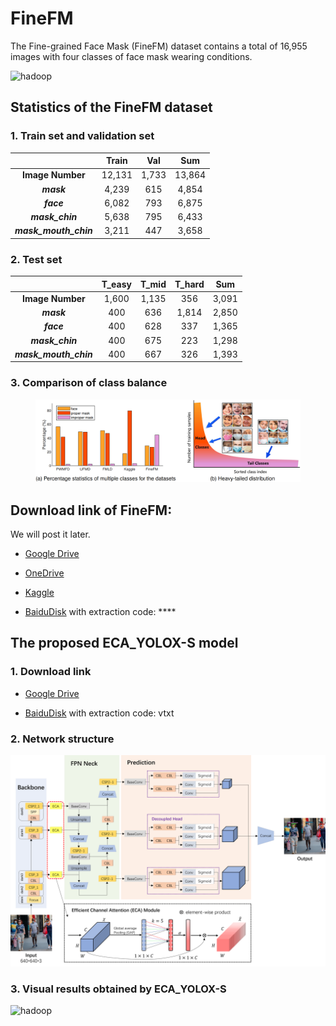 
# FineFM
The Fine-grained Face Mask (FineFM) dataset contains a total of 16,955 images with four classes of face mask wearing conditions. 

![hadoop](https://github.com/HongliXiao/FineFM/blob/main/thumbnail.png?raw=true)

## Statistics of the FineFM dataset
### 1. Train set and validation set
|  | Train | Val | Sum|
|:--:|:--:|:--:|:--:|
| **Image Number** | 12,131 | 1,733 | 13,864 |
| ***mask*** | 4,239 | 615 | 4,854 |
| ***face*** | 6,082 | 793 | 6,875 |
| ***mask_chin*** | 5,638 | 795 | 6,433 |
| ***mask_mouth_chin*** | 3,211 | 447 | 3,658 |

### 2. Test set
|  | T_easy | T_mid | T_hard | Sum |
|:--:|:--:|:--:|:--:|:--:|
| **Image Number** | 1,600 | 1,135 | 356 | 3,091 |
| ***mask*** | 400 | 636 | 1,814 | 2,850 |
| ***face*** | 400 | 628 | 337 | 1,365 |
| ***mask_chin*** | 400 | 675 | 223 | 1,298 |
| ***mask_mouth_chin*** | 400 | 667 | 326 | 1,393 |

### 3. Comparison of class balance

<figure>
    <img src="https://github.com/HongliXiao/FineFM/blob/main/class_balance_comparison.png">
</figure>

## Download link of FineFM:
We will post it later.

- [Google Drive]()

- [OneDrive]()

- [Kaggle]()

- [BaiduDisk]() with extraction code: ****


## The proposed ECA_YOLOX-S model
### 1. Download link
- [Google Drive](https://drive.google.com/file/d/1RWuX18-edtLJ0_30M5p79Q4Ki1o37rd7/view?usp=sharing)

- [BaiduDisk](https://pan.baidu.com/s/1SdQGaq-VJA74sGoy2vizHQ) with extraction code: vtxt

### 2. Network structure
![hadoop](https://github.com/HongliXiao/FineFM/blob/main/ECA-YOLOX-S.png?raw=true)

### 3. Visual results obtained by ECA_YOLOX-S
![hadoop](https://github.com/HongliXiao/FineFM/blob/main/results.png?raw=true)

